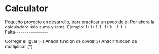# Calculator

Pequeño proyecto en desarrollo, para practicar un poco de js.
Por ahora la calculadora solo suma y resta.
Ejemplo:
1+1+
1-1-
1+1+-
1-1-+
-------------Falta-----------------

Corregir el igual (=) 
Añadir función de dividir (/)
Añadir función de multiplicar (*)

